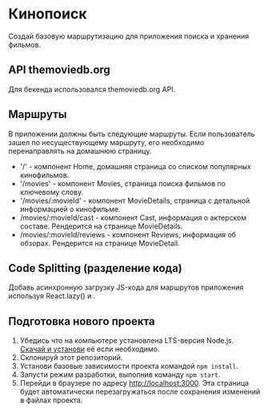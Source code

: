 # Кинопоиск

Создай базовую маршрутизацию для приложения поиска и хранения фильмов.

## API themoviedb.org

Для бекенда использовался themoviedb.org API.

## Маршруты

В приложении должны быть следующие маршруты. Если пользователь зашел по
несуществующему маршруту, его необходимо перенаправлять на домашнюю страницу.

- '/' - компонент Home, домашняя страница со списком популярных кинофильмов.
- '/movies' - компонент Movies, страница поиска фильмов по ключевому слову.
- '/movies/:movieId' - компонент MovieDetails, страница с детальной информацией
  о кинофильме.
- /movies/:movieId/cast - компонент Cast, информация о актерском составе.
  Рендерится на странице MovieDetails.
- /movies/:movieId/reviews - компонент Reviews, информация об обзорах.
  Рендерится на странице MovieDetail.

## Code Splitting (разделение кода)

Добавь асинхронную загрузку JS-кода для маршрутов приложения используя
React.lazy() и <Suspense>.

## Подготовка нового проекта

1. Убедись что на компьютере установлена LTS-версия Node.js.
   [Скачай и установи](https://nodejs.org/en/) её если необходимо.
2. Склонируй этот репозиторий.
3. Установи базовые зависимости проекта командой `npm install`.
4. Запусти режим разработки, выполнив команду `npm start`.
5. Перейди в браузере по адресу [http://localhost:3000](http://localhost:3000).
   Эта страница будет автоматически перезагружаться после сохранения изменений в
   файлах проекта.
